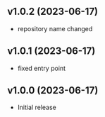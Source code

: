 ## v1.0.2 (2023-06-17)
- repository name changed

## v1.0.1 (2023-06-17)
- fixed entry point
## v1.0.0 (2023-06-17)
- Initial release